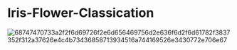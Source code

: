 # Iris-Flower-Classication

![68747470733a2f2f6d69726f2e6d656469756d2e636f6d2f6d61782f3837352f312a37626e4c4b73436858713934516a744169526e3430772e706e67](https://user-images.githubusercontent.com/71970250/187020287-cab08e0e-c3a5-42fe-867b-4c3bf6d1de02.png)

